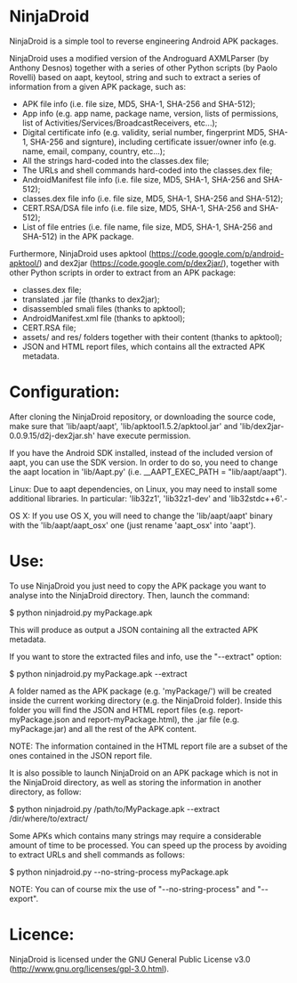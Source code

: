 NinjaDroid
==========

NinjaDroid is a simple tool to reverse engineering Android APK packages.

NinjaDroid uses a modified version of the Androguard AXMLParser (by Anthony Desnos) together with a series of other Python scripts (by Paolo Rovelli) based on aapt, keytool, string and such to extract a series of information from a given APK package, such as:

- APK file info (i.e. file size, MD5, SHA-1, SHA-256 and SHA-512);
- App info (e.g. app name, package name, version, lists of permissions, list of Activities/Services/BroadcastReceivers, etc...);
- Digital certificate info (e.g. validity, serial number, fingerprint MD5, SHA-1, SHA-256 and signture), including certificate issuer/owner info (e.g. name, email, company, country, etc...);
- All the strings hard-coded into the classes.dex file;
- The URLs and shell commands hard-coded into the classes.dex file;
- AndroidManifest file info (i.e. file size, MD5, SHA-1, SHA-256 and SHA-512);
- classes.dex file info (i.e. file size, MD5, SHA-1, SHA-256 and SHA-512);
- CERT.RSA/DSA file info (i.e. file size, MD5, SHA-1, SHA-256 and SHA-512);
- List of file entries (i.e. file name, file size, MD5, SHA-1, SHA-256 and SHA-512) in the APK package.

Furthermore, NinjaDroid uses apktool (https://code.google.com/p/android-apktool/) and dex2jar (https://code.google.com/p/dex2jar/), together with other Python scripts in order to extract from an APK package:

- classes.dex file;
- translated .jar file (thanks to dex2jar);
- disassembled smali files (thanks to apktool);
- AndroidManifest.xml file (thanks to apktool);
- CERT.RSA file;
- assets/ and res/ folders together with their content (thanks to apktool);
- JSON and HTML report files, which contains all the extracted APK metadata.


Configuration:
=============
After cloning the NinjaDroid repository, or downloading the source code, make sure that 'lib/aapt/aapt', 'lib/apktool1.5.2/apktool.jar' and 'lib/dex2jar-0.0.9.15/d2j-dex2jar.sh' have execute permission.

If you have the Android SDK installed, instead of the included version of aapt, you can use the SDK version. In order to do so, you need to change the aapt location in 'lib/Aapt.py' (i.e. __AAPT_EXEC_PATH = "lib/aapt/aapt").

Linux:
Due to aapt dependencies, on Linux, you may need to install some additional libraries. In particular: 'lib32z1', 'lib32z1-dev' and 'lib32stdc++6'.-

OS X:
If you use OS X, you will need to change the 'lib/aapt/aapt' binary with the 'lib/aapt/aapt_osx' one (just rename 'aapt_osx' into 'aapt').


Use:
=============
To use NinjaDroid you just need to copy the APK package you want to analyse into the NinjaDroid directory. Then, launch the command:

$ python ninjadroid.py myPackage.apk

This will produce as output a JSON containing all the extracted APK metadata.

If you want to store the extracted files and info, use the "--extract" option:

$ python ninjadroid.py myPackage.apk --extract

A folder named as the APK package (e.g. 'myPackage/') will be created inside the current working directory (e.g. the NinjaDroid folder). Inside this folder you will find the JSON and HTML report files (e.g. report-myPackage.json and report-myPackage.html), the .jar file (e.g. myPackage.jar) and all the rest of the APK content.

NOTE: The information contained in the HTML report file are a subset of the ones contained in the JSON report file.

It is also possible to launch NinjaDroid on an APK package which is not in the NinjaDroid directory, as well as storing the information in another directory, as follow:

$ python ninjadroid.py /path/to/MyPackage.apk --extract /dir/where/to/extract/

Some APKs which contains many strings may require a considerable amount of time to be processed. You can speed up the process by avoiding to extract URLs and shell commands as follows:

$ python ninjadroid.py --no-string-process myPackage.apk

NOTE: You can of course mix the use of "--no-string-process" and "--export".


Licence:
========
NinjaDroid is licensed under the GNU General Public License v3.0 (http://www.gnu.org/licenses/gpl-3.0.html).
